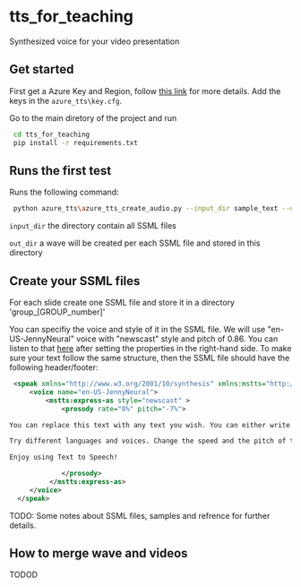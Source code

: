 # tts_for_teaching
Synthesized voice for your video presentation

## Get started

First get a Azure Key and Region, follow [this link](https://docs.microsoft.com/en-us/azure/cognitive-services/speech-service/overview) for more details.
Add the keys in the `azure_tts\key.cfg`.

Go to the main diretory of the project and run 

   ```bash
    cd tts_for_teaching
    pip install -r requirements.txt
   ```
    
## Runs the first test
Runs the following command: 

   ```bash
    python azure_tts\azure_tts_create_audio.py --input_dir sample_text --out_dir output
   ```

`input_dir` the directory contain all SSML files

`out_dir` a wave will be created per each SSML file and stored in this directory


## Create your SSML files
For each slide create one SSML file and store it in a directory 'group_[GROUP_number]'

You can specifiy the voice and style of it in the SSML file. We will use "en-US-JennyNeural" voice with "newscast" style
and pitch of 0.86. You can listen to that [here](https://azure.microsoft.com/en-us/services/cognitive-services/text-to-speech/#features) after setting the properties in the right-hand side.
To make sure your text follow the same structure, then the SSML file should have the following header/footer:


   ```xml
    <speak xmlns="http://www.w3.org/2001/10/synthesis" xmlns:mstts="http://www.w3.org/2001/mstts" xmlns:emo="http://www.w3.org/2009/10/emotionml" version="1.0" xml:lang="en-US">
        <voice name="en-US-JennyNeural">
            <mstts:express-as style="newscast" >
                <prosody rate="0%" pitch="-7%">

You can replace this text with any text you wish. You can either write in this text box or paste your own text here.

Try different languages and voices. Change the speed and the pitch of the voice. You can even tweak the SSML (Speech Synthesis Markup Language) to control how the different sections of the text sound. Click on SSML above to give it a try!

Enjoy using Text to Speech!

                </prosody>
             </mstts:express-as>
        </voice>
     </speak>
   ```
 
 
 
TODO: Some notes about SSML files, samples and refrence for further details.



## How to merge wave and videos
TODOD

